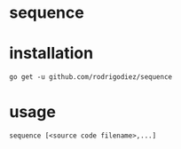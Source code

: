 # sequence

# installation
```
go get -u github.com/rodrigodiez/sequence
```

# usage
```
sequence [<source code filename>,...]
```
